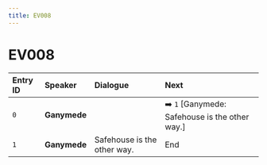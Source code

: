 ```yaml
---
title: EV008
---
```


# EV008


| Entry ID | Speaker | Dialogue | Next |
| :------- | :------ | :------- | :------------ |
| `0` | **Ganymede** |  | ➡️ `1` \[Ganymede: Safehouse is the other way\.\] |
| `1` | **Ganymede** | Safehouse is the other way\. | End |
